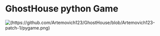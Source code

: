 # GhostHouse python Game
![(https://github.com/Artemovich123/GhostHouse/blob/Artemovich123-patch-1/pygame.png)](https://github.com/Artemovich123/GhostHouse/tree/main)
